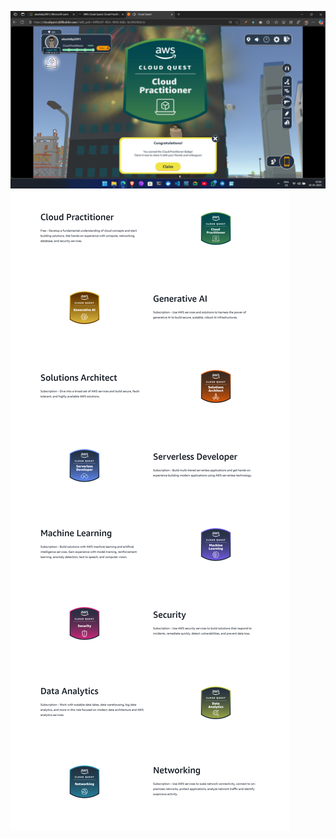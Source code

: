 [<img src="Cloud Practitioner/Screenshot (561).png">](Cloud%20Practitioner/) </br>
[<img src="AWS Cloud Quest.png">](https://aws.amazon.com/training/digital/aws-cloud-quest/)